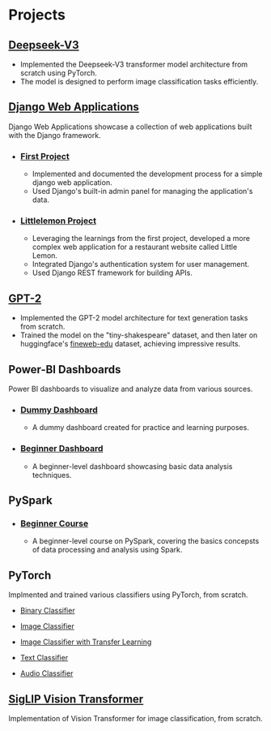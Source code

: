 # Projects

## [Deepseek-V3](./deepseek-v3/transformer.ipynb)
* Implemented the Deepseek-V3 transformer model architecture from scratch using PyTorch.
* The model is designed to perform image classification tasks efficiently.


## [Django Web Applications](./django/)
Django Web Applications showcase a collection of web applications built with the Django framework.

* ### [First Project](./django/firstproject/)
    * Implemented and documented the development process for a simple django web application.
    * Used Django's built-in admin panel for managing the application's data.

* ### [Littlelemon Project](./django/littlelemon/)
    * Leveraging the learnings from the first project, developed a more complex web application for a restaurant website called Little Lemon.
    * Integrated Django's authentication system for user management.
    * Used Django REST framework for building APIs.


## [GPT-2](./gpt2/transformer.ipynb)
* Implemented the GPT-2 model architecture for text generation tasks from scratch.
* Trained the model on the "tiny-shakespeare" dataset, and then later on huggingface's [fineweb-edu](https://huggingface.co/datasets/HuggingFaceFW/fineweb-edu) dataset, achieving impressive results.


## Power-BI Dashboards
Power BI dashboards to visualize and analyze data from various sources.

* ### [Dummy Dashboard](./power-bi/dummy-analysis/my-dummy-analysis.pbix)
    * A dummy dashboard created for practice and learning purposes.

* ### [Beginner Dashboard](./power-bi/beginner-course/classic_model.pbix)
    * A beginner-level dashboard showcasing basic data analysis techniques.


## PySpark

* ### [Beginner Course](./pyspark/spark-tutorial.ipynb)
    * A beginner-level course on PySpark, covering the basics concepsts of data processing and analysis using Spark.


## PyTorch

Implmented and trained various classifiers using PyTorch, from scratch.

* [Binary Classifier](./pytorch-practice/binary_classifier.ipynb)

*  [Image Classifier](./pytorch-practice/image_classifier.ipynb)

*  [Image Classifier with Transfer Learning](./pytorch-practice/image_classifier_pretrained.ipynb)

*  [Text Classifier](./pytorch-practice/text_classifier.ipynb)

*  [Audio Classifier](./pytorch-practice/audio_classifier.ipynb)


## [SigLIP Vision Transformer](./vision-transformer/transformer.ipynb)
Implementation of Vision Transformer for image classification, from scratch.